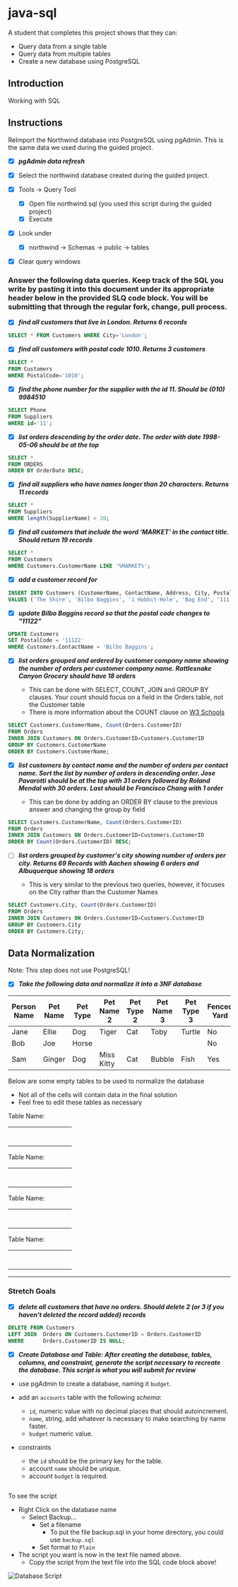 # java-sql

A student that completes this project shows that they can:

* Query data from a single table
* Query data from multiple tables
* Create a new database using PostgreSQL

## Introduction

Working with SQL

## Instructions

ReImport the Northwind database into PostgreSQL using pgAdmin. This is the same data we used during the guided project.

* [X] ***pgAdmin data refresh***

* [X] Select the northwind database created during the guided project.

* [X] Tools -> Query Tool
  * [X] Open file northwind.sql (you used this script during the guided project)
  * [X] Execute

* [X] Look under
  * [X] northwind -> Schemas -> public -> tables

* [X] Clear query windows

### Answer the following data queries. Keep track of the SQL you write by pasting it into this document under its appropriate header below in the provided SLQ code block. You will be submitting that through the regular fork, change, pull process.

* [X] ***find all customers that live in London. Returns 6 records***

```SQL
SELECT * FROM Customers WHERE City='London';
```

* [X] ***find all customers with postal code 1010. Returns 3 customers***

```SQL
SELECT *
FROM Customers
WHERE PostalCode='1010';
```

* [X] ***find the phone number for the supplier with the id 11. Should be (010) 9984510***

```SQL
SELECT Phone
FROM Suppliers
WHERE id='11';
```

* [X] ***list orders descending by the order date. The order with date 1998-05-06 should be at the top***

```SQL
SELECT *
FROM ORDERS
ORDER BY OrderDate DESC;
```

* [X] ***find all suppliers who have names longer than 20 characters. Returns 11 records***

```SQL
SELECT *
FROM Suppliers
WHERE length(SupplierName) > 20;
```

* [X] ***find all customers that include the word 'MARKET' in the contact title. Should return 19 records***

```SQL
SELECT *
FROM Customers
WHERE Customers.CustomerName LIKE '%MARKET%';
```

* [X] ***add a customer record for***

```SQL
INSERT INTO Customers (CustomerName, ContactName, Address, City, PostalCode, Country)
VALUES ('The Shire', 'Bilbo Baggins', '1 Hobbit-Hole', 'Bag End', '111', 'Middle Earth');
```

* [X] ***update _Bilbo Baggins_ record so that the postal code changes to _"11122"_***

```SQL
UPDATE Customers
SET PostalCode = '11122'
WHERE Customers.ContactName = 'Bilbo Baggins';
```

* [X] ***list orders grouped and ordered by customer company name showing the number of orders per customer company name. _Rattlesnake Canyon Grocery_ should have 18 orders***

  * This can be done with SELECT, COUNT, JOIN and GROUP BY clauses. Your count should focus on a field in the Orders table, not the Customer table
  * There is more information about the COUNT clause on [W3 Schools](https://www.w3schools.com/sql/sql_count_avg_sum.asp)

```SQL
SELECT Customers.CustomerName, Count(Orders.CustomerID)
FROM Orders
INNER JOIN Customers ON Orders.CustomerID=Customers.CustomerID
GROUP BY Customers.CustomerName
ORDER BY Customers.CustomerName;
```

* [X] ***list customers by contact name and the number of orders per contact name. Sort the list by number of orders in descending order. _Jose Pavarotti_ should be at the top with 31 orders followed by _Roland Mendal_ with 30 orders. Last should be _Francisco Chang_ with 1 order***

  * This can be done by adding an ORDER BY clause to the previous answer and changing the group by field

```SQL
SELECT Customers.CustomerName, Count(Orders.CustomerID)
FROM Orders
INNER JOIN Customers ON Orders.CustomerID=Customers.CustomerID
ORDER BY Count(Orders.CustomerID) DESC;
```

* [ ] ***list orders grouped by customer's city showing number of orders per city. Returns 69 Records with _Aachen_ showing 6 orders and _Albuquerque_ showing 18 orders***

  * This is very similar to the previous two queries, however, it focuses on the City rather than the Customer Names

```SQL
SELECT Customers.City, Count(Orders.CustomerID)
FROM Orders
INNER JOIN Customers ON Orders.CustomerID=Customers.CustomerID
GROUP BY Customers.City
ORDER BY Customers.City;
```

## Data Normalization

Note: This step does not use PostgreSQL!

* [X] ***Take the following data and normalize it into a 3NF database***

| Person Name | Pet Name | Pet Type | Pet Name 2 | Pet Type 2 | Pet Name 3 | Pet Type 3 | Fenced Yard | City Dweller |
|-------------|----------|----------|------------|------------|------------|------------|-------------|--------------|
| Jane        | Ellie    | Dog      | Tiger      | Cat        | Toby       | Turtle     | No          | Yes          |
| Bob         | Joe      | Horse    |            |            |            |            | No          | No           |
| Sam         | Ginger   | Dog      | Miss Kitty | Cat        | Bubble     | Fish       | Yes         | No           |

Below are some empty tables to be used to normalize the database

* Not all of the cells will contain data in the final solution
* Feel free to edit these tables as necessary

Table Name:

|            |            |            |            |            |            |            |            |            |
|------------|------------|------------|------------|------------|------------|------------|------------|------------|
|            |            |            |            |            |            |            |            |            |
|            |            |            |            |            |            |            |            |            |
|            |            |            |            |            |            |            |            |            |
|            |            |            |            |            |            |            |            |            |
|            |            |            |            |            |            |            |            |            |
|            |            |            |            |            |            |            |            |            |
|            |            |            |            |            |            |            |            |            |

Table Name:

|            |            |            |            |            |            |            |            |            |
|------------|------------|------------|------------|------------|------------|------------|------------|------------|
|            |            |            |            |            |            |            |            |            |
|            |            |            |            |            |            |            |            |            |
|            |            |            |            |            |            |            |            |            |
|            |            |            |            |            |            |            |            |            |
|            |            |            |            |            |            |            |            |            |
|            |            |            |            |            |            |            |            |            |
|            |            |            |            |            |            |            |            |            |

Table Name:

|            |            |            |            |            |            |            |            |            |
|------------|------------|------------|------------|------------|------------|------------|------------|------------|
|            |            |            |            |            |            |            |            |            |
|            |            |            |            |            |            |            |            |            |
|            |            |            |            |            |            |            |            |            |
|            |            |            |            |            |            |            |            |            |
|            |            |            |            |            |            |            |            |            |
|            |            |            |            |            |            |            |            |            |
|            |            |            |            |            |            |            |            |            |

Table Name:

|            |            |            |            |            |            |            |            |            |
|------------|------------|------------|------------|------------|------------|------------|------------|------------|
|            |            |            |            |            |            |            |            |            |
|            |            |            |            |            |            |            |            |            |
|            |            |            |            |            |            |            |            |            |
|            |            |            |            |            |            |            |            |            |
|            |            |            |            |            |            |            |            |            |
|            |            |            |            |            |            |            |            |            |
|            |            |            |            |            |            |            |            |            |

---

### Stretch Goals

* [X] ***delete all customers that have no orders. Should delete 2 (or 3 if you haven't deleted the record added) records***

```SQL
DELETE FROM Customers
LEFT JOIN  Orders ON Customers.CustomerID = Orders.CustomerID
WHERE      Orders.CustomerID IS NULL;
```

* [X] ***Create Database and Table: After creating the database, tables, columns, and constraint, generate the script necessary to recreate the database. This script is what you will submit for review***

* use pgAdmin to create a database, naming it `budget`.
* add an `accounts` table with the following _schema_:

  * `id`, numeric value with no decimal places that should autoincrement.
  * `name`, string, add whatever is necessary to make searching by name faster.
  * `budget` numeric value.

* constraints
  * the `id` should be the primary key for the table.
  * account `name` should be unique.
  * account `budget` is required.

```SQL

```

To see the script

* Right Click on the database name
  * Select Backup...
    * Set a filename
      * To put the file backup.sql in your home directory, you could use `backup.sql`
    * Set format to `Plain`
* The script you want is now in the text file named above.
  * Copy the script from the text file into the SQL code block above!

![Database Script](assets/jx-12-m3-script.gif)
